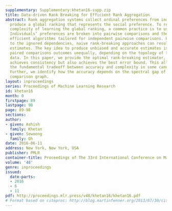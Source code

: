 ```yaml
---
supplementary: Supplementary:khetan16-supp.zip
title: Data-driven Rank Breaking for Efficient Rank Aggregation
abstract: Rank aggregation systems collect ordinal preferences from individuals to
  produce a global ranking that represents the social preference. To reduce the computational
  complexity of learning the global ranking, a common practice is to use rank-breaking.
  Individuals’ preferences are broken into pairwise comparisons and then applied to
  efficient algorithms tailored for independent pairwise comparisons. However, due
  to the ignored dependencies, naive rank-breaking approaches can result in inconsistent
  estimates. The key idea to produce unbiased and accurate estimates is to treat the
  paired comparisons outcomes unequally, depending on the topology of the collected
  data. In this paper, we provide the optimal rank-breaking estimator, which not only
  achieves consistency but also achieves the best error bound. This allows us to characterize
  the fundamental tradeoff between accuracy and complexity in some canonical scenarios.
  Further, we identify how the accuracy depends on the spectral gap of a corresponding
  comparison graph.
layout: inproceedings
series: Proceedings of Machine Learning Research
id: khetan16
month: 0
firstpage: 89
lastpage: 98
page: 89-98
sections: 
author:
- given: Ashish
  family: Khetan
- given: Sewoong
  family: Oh
date: 2016-06-11
address: New York, New York, USA
publisher: PMLR
container-title: Proceedings of The 33rd International Conference on Machine Learning
volume: '48'
genre: inproceedings
issued:
  date-parts:
  - 2016
  - 6
  - 11
pdf: http://proceedings.mlr.press/v48/khetan16/khetan16.pdf
# Format based on citeproc: http://blog.martinfenner.org/2013/07/30/citeproc-yaml-for-bibliographies/
---
```

